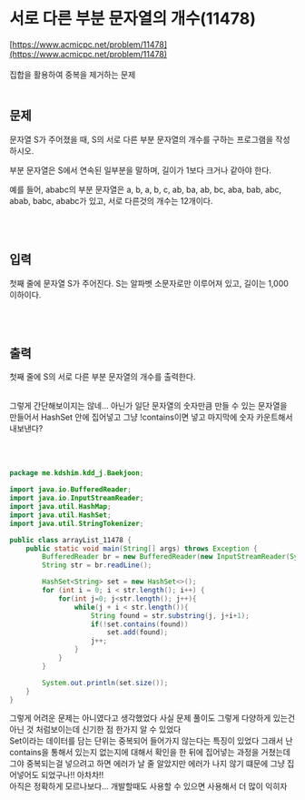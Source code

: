 # 서로 다른 부분 문자열의 개수(11478)
[https://www.acmicpc.net/problem/11478](https://www.acmicpc.net/problem/11478)
<br><br>
집합을 활용하여 중복을 제거하는 문제 
<br><br>


## 문제

문자열 S가 주어졌을 때, S의 서로 다른 부분 문자열의 개수를 구하는 프로그램을 작성하시오.

부분 문자열은 S에서 연속된 일부분을 말하며, 길이가 1보다 크거나 같아야 한다.

예를 들어, ababc의 부분 문자열은 a, b, a, b, c, ab, ba, ab, bc, aba, bab, abc, abab, babc, ababc가 있고, 서로 다른것의 개수는 12개이다.



<br><br>


## 입력
첫째 줄에 문자열 S가 주어진다. S는 알파벳 소문자로만 이루어져 있고, 길이는 1,000 이하이다.


<br><br>

## 출력
첫째 줄에 S의 서로 다른 부분 문자열의 개수를 출력한다.
<br><br>


그렇게 간단해보이지는 않네... 아닌가  일단 문자열의 숫자만큼 만들 수 있는 문자열을 만들어서 HashSet 안에 집어넣고 그냥 !contains이면 넣고 마지막에 숫자 카운트해서 내보낸다? <br>


<br><br>

```java
package me.kdshim.kdd_j.Baekjoon;

import java.io.BufferedReader;
import java.io.InputStreamReader;
import java.util.HashMap;
import java.util.HashSet;
import java.util.StringTokenizer;

public class arrayList_11478 {
    public static void main(String[] args) throws Exception {
        BufferedReader br = new BufferedReader(new InputStreamReader(System.in));
        String str = br.readLine();

        HashSet<String> set = new HashSet<>();
        for (int i = 0; i < str.length(); i++) {
            for(int j=0; j<str.length(); j++){
                while(j + i < str.length()){
                    String found = str.substring(j, j+i+1);
                    if(!set.contains(found))
                        set.add(found);
                    j++;
                }
            }
        }

        System.out.println(set.size());
    }
}


```

그렇게 어려운 문제는 아니였다고 생각했었다 사실 문제 풀이도 그렇게 다양하게 있는건 아닌 것 처럼보이는데 신기한 점 한가지 알 수 있었다 <br>
Set이라는 데이터를 담는 단위는 중복되어 들어가지 않는다는 특징이 있었다 그래서 난 contains을 통해서 있는지 없는지에 대해서 확인을 한 뒤에 집어넣는 과정을 거쳤는데 <br>
그야 중복되는걸 넣으려고 하면 에러가 날 줄 알았지만 에러가 나지 않기 떄문에 그냥 집어넣어도 되었구나!! 아차차!! <br>
아직은 정확하게 모르나보다... 개발할때도 사용할 수 있으면 사용해서 더 많이 익히자 <br>



<br><br><br><br><br><br><br><br><br><br>

